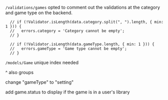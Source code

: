 

`/validations/games` opted to comment out the validations at the category and game type on the backend.
  ```JS
    // if (!Validator.isLength(data.category.split(", ").length, { min: 1 })) {
    //   errors.category = 'Category cannot be empty';
    // }

    // if (!Validator.isLength(data.gameType.length, { min: 1 })) {
    //   errors.gameType = 'Game type cannot be empty';
    // }
  ```


`/models/Game` unique index needed

^ also groups


change "gameType" to "setting"

add game.status to display if the game is in a user's library